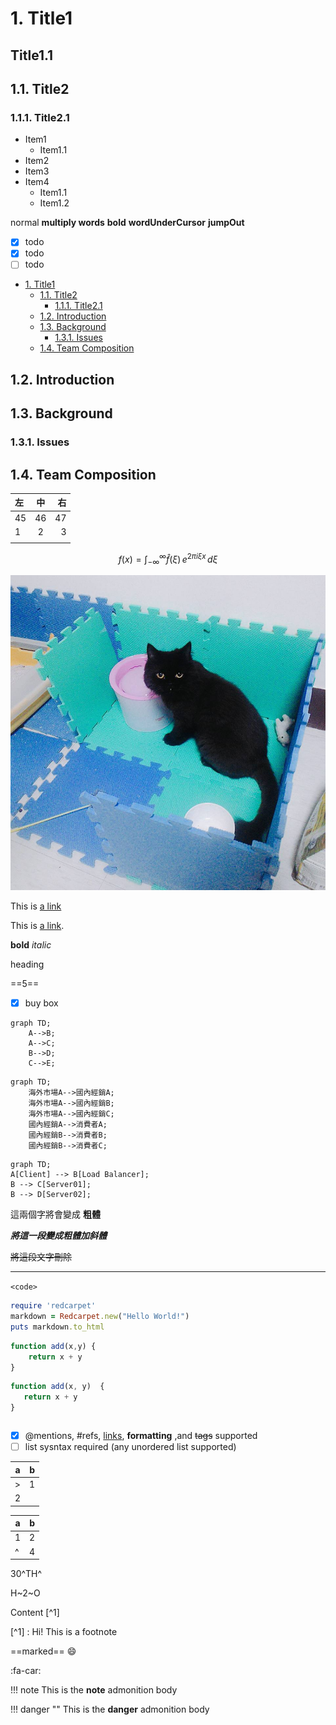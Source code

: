 # 1. Title1

## Title1.1 <!-- omit in toc -->

## 1.1. Title2

### 1.1.1. Title2.1

- Item1
  - Item1.1
- Item2
- Item3
- Item4
  - Item1.1
  - Item1.2

normal
**multiply words**
**bold**
**wordUnderCursor**
**jumpOut**

- [x] todo
- [x] todo
- [ ] todo

- [1. Title1](#1-title1)
  - [1.1. Title2](#11-title2)
    - [1.1.1. Title2.1](#111-title21)
  - [1.2. Introduction](#12-introduction)
  - [1.3. Background](#13-background)
    - [1.3.1. Issues](#131-issues)
  - [1.4. Team Composition](#14-team-composition)

## 1.2. Introduction

## 1.3. Background

### 1.3.1. Issues

## 1.4. Team Composition

| 左 | 中 | 右 |
| :--- | :---: | ---: |
| 45 | 46 | 47 |
| 1  | 2  |  3 |
|    |    |    |

$$
f(x) = \int_{-\infty}^{\infty}
    \hat f(\xi)\,e^{2 \pi i \xi x}
    \,d\xi
$$

![cat](images/13537806_1131424976881036_7878149170658855533_n.jpg )

This is [a link][link id]

[link id]:https://marketplace.visualstudio.com/items?itemName=yzhang.markdown-all-in-one

This is [a link](https://marketplace.visualstudio.com/items?itemName=yzhang.markdown-all-in-one).

**bold**
*italic*

heading

==5==

- [x] buy box

```mermaid
graph TD;
    A-->B;
    A-->C;
    B-->D;
    C-->E;
```

```mermaid
graph TD;
    海外市場A-->國內經銷A;
    海外市場A-->國內經銷B;
    海外市場A-->國內經銷C;
    國內經銷A-->消費者A;
    國內經銷B-->消費者B;
    國內經銷B-->消費者C;
```

```mermaid
graph TD;
A[Client] --> B[Load Balancer];
B --> C[Server01];
B --> D[Server02];
```

這兩個字將會變成 **粗體**

***將這一段變成粗體加斜體***

~~將這段文字刪除~~

---
`<code>`

```ruby
require 'redcarpet'
markdown = Redcarpet.new("Hello World!")
puts markdown.to_html
```

```javascript {.class1 .class}
function add(x,y) {
    return x + y
}
```

```javascript {.line-numbers}
function add(x, y)  {
   return x + y
}
```

```javascript {highlight=10}
```

- [x] @mentions, #refs, [links](https://marketplace.visualstudio.com/items?itemName=jebbs.markdown-extended), **formatting** ,and ~~tags~~ supported
- [ ] list sysntax required (any unordered list supported)

| a   | b   |
| --- | --- |
| >   | 1   |
| 2   |

| a   | b   |
| --- | --- |
| 1   | 2   |
| ^   | 4   |

30^TH^

H~2~O

Content [^1]

[^1] : Hi! This is a footnote

==marked==
:smile:

:fa-car:

!!! note
    This is the **note** admonition body

!!! danger ""
    This is the **danger** admonition body
